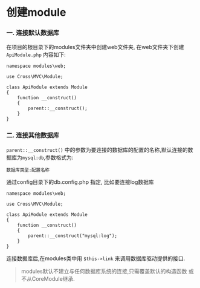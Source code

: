 # 创建module

### 一. 连接默认数据库

在项目的根目录下的modules文件夹中创建web文件夹, 在web文件夹下创建 `ApiModule.php` 内容如下:
	
	namespace modules\web;
		
	use Cross\MVC\Module;

	class ApiModule extends Module
	{
	    function __construct()
		{
        	parent::__construct();
		}
	}

### 二. 连接其他数据库


`parent::__construct()` 中的参数为要连接的数据库的配置的名称,默认连接的数据库为`mysql:db`,参数格式为:
 
	数据库类型:配置名称  
通过config目录下的db.config.php 指定, 比如要连接log数据库 

	namespace modules\web;
		
	use Cross\MVC\Module;

	class ApiModule extends Module
	{
	    function __construct()
		{
        	parent::__construct("mysql:log");
		}
	}

连接数据库后,在modules类中用 `$this->link` 来调用数据库驱动提供的接口.
  
>modules默认不建立与任何数据库系统的连接,只需覆盖默认的构造函数 或不从CoreModule继承.